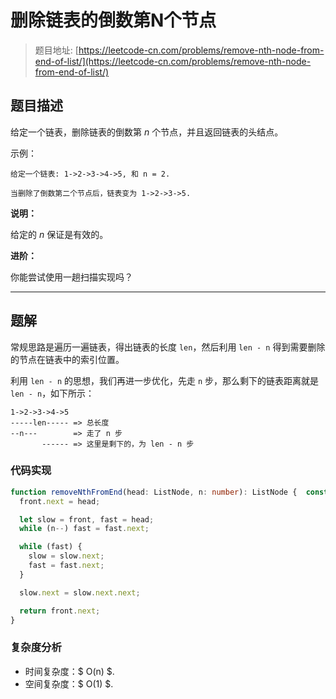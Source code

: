 # 删除链表的倒数第N个节点

> 题目地址: [https://leetcode-cn.com/problems/remove-nth-node-from-end-of-list/](https://leetcode-cn.com/problems/remove-nth-node-from-end-of-list/)

## 题目描述

给定一个链表，删除链表的倒数第 *n* 个节点，并且返回链表的头结点。

示例：

```
给定一个链表: 1->2->3->4->5, 和 n = 2.

当删除了倒数第二个节点后，链表变为 1->2->3->5.
```

**说明：**

给定的 *n* 保证是有效的。

**进阶：**

你能尝试使用一趟扫描实现吗？

------

## 题解

常规思路是遍历一遍链表，得出链表的长度 `len`，然后利用 `len - n` 得到需要删除的节点在链表中的索引位置。

利用 `len - n` 的思想，我们再进一步优化，先走 `n` 步，那么剩下的链表距离就是 `len - n`，如下所示：

```
1->2->3->4->5
-----len----- => 总长度
--n---        => 走了 n 步
       ------ => 这里是剩下的，为 len - n 步
```

### 代码实现

```ts
function removeNthFromEnd(head: ListNode, n: number): ListNode {  const front = new ListNode(0);
  front.next = head;

  let slow = front, fast = head;
  while (n--) fast = fast.next;

  while (fast) {
    slow = slow.next;
    fast = fast.next;
  }

  slow.next = slow.next.next;

  return front.next;
}
```

### 复杂度分析

* 时间复杂度：$ O(n) $.
* 空间复杂度：$ O(1) $.
